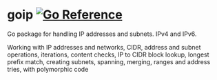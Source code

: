 # goip [![Go Reference](https://pkg.go.dev/badge/github.com/pchchv/goip.svg)](https://pkg.go.dev/github.com/pchchv/goip)

Go package for handling IP addresses and subnets. IPv4 and IPv6.

Working with IP addresses and networks, CIDR, address and subnet operations, iterations, content checks, IP to CIDR block lookup, longest prefix match, creating subnets, spanning, merging, ranges and address tries, with polymorphic code


